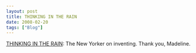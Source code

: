 ```yaml
---
layout: post
title: THINKING IN THE RAIN
date: 2008-02-20
tags: ["Blog"]
---
```


[THINKING IN THE RAIN](http://www.newyorker.com/reporting/2008/02/11/080211fa_fact_orlean): The New Yorker on inventing. Thank you, Madeline.